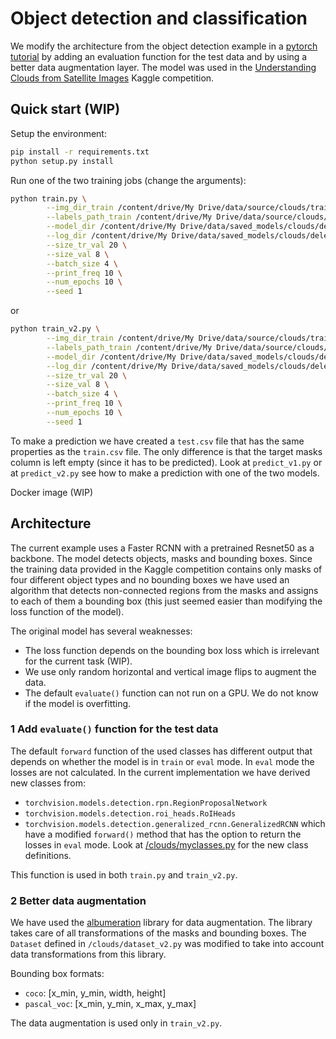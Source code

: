 # Object detection and classification


We modify the architecture from the object detection example in a
[pytorch tutorial](https://pytorch.org/tutorials/intermediate/torchvision_tutorial.html)
by adding an evaluation function for the test data and by using a better
data augmentation layer. The model was used in the
[Understanding Clouds from Satellite Images](
https://www.kaggle.com/c/understanding_cloud_organization) Kaggle
competition.

## Quick start (WIP)

Setup the environment: 
```bash
pip install -r requirements.txt
python setup.py install
```
Run one of the two training jobs (change the arguments): 
```bash
python train.py \
        --img_dir_train /content/drive/My Drive/data/source/clouds/train_images \
        --labels_path_train /content/drive/My Drive/data/source/clouds/train.csv \
        --model_dir /content/drive/My Drive/data/saved_models/clouds/delete \
        --log_dir /content/drive/My Drive/data/saved_models/clouds/delete/log \
        --size_tr_val 20 \
        --size_val 8 \
        --batch_size 4 \
        --print_freq 10 \
        --num_epochs 10 \
        --seed 1     
```
or 
```bash
python train_v2.py \
        --img_dir_train /content/drive/My Drive/data/source/clouds/train_images \
        --labels_path_train /content/drive/My Drive/data/source/clouds/train.csv \
        --model_dir /content/drive/My Drive/data/saved_models/clouds/delete \
        --log_dir /content/drive/My Drive/data/saved_models/clouds/delete/log \
        --size_tr_val 20 \
        --size_val 8 \
        --batch_size 4 \
        --print_freq 10 \
        --num_epochs 10 \
        --seed 1
```
To make a prediction we have created a `test.csv` file that has the same
properties as the `train.csv` file. The only difference is that the
target masks column is left empty (since it has to be predicted). Look
at `predict_v1.py` or at `predict_v2.py` see how to make a prediction
with one of the two models.

Docker image (WIP)



## Architecture

The current example uses a Faster RCNN with a pretrained Resnet50 as
a backbone. The model detects objects, masks and bounding boxes. Since
the training data provided in the Kaggle competition contains only masks
of four different object types and no bounding boxes we have used an
algorithm that detects non-connected regions from the masks and assigns
to each of them a bounding box (this just seemed easier than modifying
the loss function of the model).

The original model has several weaknesses:
- The loss function depends on the bounding box loss which is irrelevant
  for the current task (WIP).
- We use only random horizontal and vertical image flips to augment the 
  data.
- The default `evaluate()` function can not run on a GPU. We do not know
  if the model is overfitting.


### 1 Add `evaluate()` function for the test data

The default `forward` function of the used classes has different output 
that depends on whether the model is in `train` or `eval` mode. In 
`eval` mode the losses are not calculated. In the current implementation
we have derived new classes from:
 - `torchvision.models.detection.rpn.RegionProposalNetwork`
 - `torchvision.models.detection.roi_heads.RoIHeads`
 - `torchvision.models.detection.generalized_rcnn.GeneralizedRCNN` 
which have a modified `forward()` method that has the option to return 
the losses in `eval` mode. Look at [/clouds/myclasses.py](/clouds/myclasses.py)
for the new class definitions.

This function is used in both `train.py` and `train_v2.py`.


### 2 Better data augmentation

We have used the [albumeration](https://github.com/albu/albumentations) 
library for data augmentation. The library takes care of all 
transformations of the masks and bounding boxes. The `Dataset` 
defined in `/clouds/dataset_v2.py` was modified to take into account
data transformations from this library.

Bounding box formats:
 - `coco`: [x_min, y_min, width, height]
 - `pascal_voc`: [x_min, y_min, x_max, y_max]   

The data augmentation is used only in `train_v2.py`.
